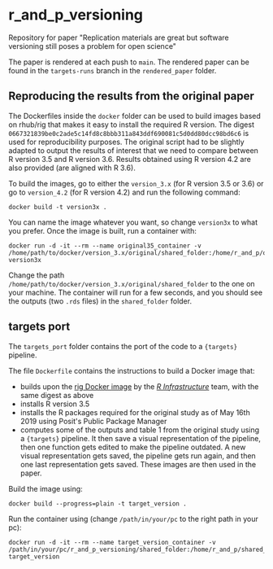 # r_and_p_versioning
Repository for paper "Replication materials are great but software versioning still poses a problem for open science"

The paper is rendered at each push to `main`. The rendered paper can be found in the `targets-runs` branch in the `rendered_paper` folder.

## Reproducing the results from the original paper

The Dockerfiles inside the `docker` folder can be used to build images based on
rhub/rig that makes it easy to install the required R version. The digest
`0667321839be0c2ade5c14fd8c8bbb311a843ddf690081c5d0dd80dcc98bd6c6` is used for
reproducibility purposes. The original script had to be slightly adapted to
output the results of interest that we need to compare between R version 3.5 and
R version 3.6. Results obtained using R version 4.2 are also provided (are
aligned with R 3.6).

To build the images, go to either the `version_3.x` (for R version 3.5 or 3.6) or go to `version_4.2`
(for R version 4.2) and run the following command:

```
docker build -t version3x .
```

You can name the image whatever you want, so change `version3x` to what you prefer. Once the image is built,
run a container with:

```
docker run -d -it --rm --name original35_container -v /home/path/to/docker/version_3.x/original/shared_folder:/home/r_and_p/original/shared_folder:rw version3x
```

Change the path `/home/path/to/docker/version_3.x/original/shared_folder` to the
one on your machine. The container will run for a few seconds, and you should
see the outputs (two `.rds` files) in the `shared_folder` folder.

## targets port

The `targets_port` folder contains the port of the code to a `{targets}` pipeline.

The file `Dockerfile` contains the instructions to build a Docker image that:

- builds upon the [rig Docker image](https://github.com/r-lib/rig#id-container) by the [*R Infrastructure*](https://github.com/r-lib) team, with the same digest as above
- installs R version 3.5
- installs the R packages required for the original study as of May 16th 2019 using Posit's Public Package Manager
- computes some of the outputs and table 1 from the original study using a `{targets}` pipeline. It then save a visual representation of the pipeline, then one function gets edited to make the pipeline outdated. A new visual representation gets saved, the pipeline gets run again, and then one last representation gets saved. These images are then used in the paper.

Build the image using:

```
docker build --progress=plain -t target_version .
```

Run the container using (change `/path/in/your/pc` to the right path in your pc):

```
docker run -d -it --rm --name target_version_container -v /path/in/your/pc/r_and_p_versioning/shared_folder:/home/r_and_p/shared_folder:rw target_version

```
